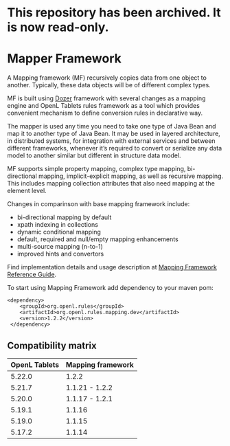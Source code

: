 # This repository has been archived. It is now read-only.

# Mapper Framework

A Mapping framework (MF) recursively copies data from one object to another. Typically, these data objects will be of different complex types.

MF is built using [Dozer](http://dozer.sourceforge.net/) framework with several changes as a mapping engine and OpenL Tablets rules framework as a tool which provides convenient mechanism to define conversion rules in declarative way.

The mapper is used any time you need to take one type of Java Bean and map it to another type of Java Bean. It may be used in layered architecture, in distributed systems, for integration with external services and between different frameworks, whenever it’s required to convert or serialize any data model to another similar but different in structure data model.

MF supports simple property mapping, complex type mapping, bi-directional mapping, implicit-explicit mapping, as well as recursive mapping. This includes mapping collection attributes that also need mapping at the element level.

Changes in comparinson with base mapping framework include:
* bi-directional mapping by default
* xpath indexing in collections
* dynamic conditional mapping
* default, required and null/empty mapping enhancements
* multi-source mapping (n-to-1)
* improved hints and convertors

Find implementation details and usage description at [Mapping Framework Reference Guide](https://openl-tablets.org/files/mapping-framework/1.1.19/Mapping%20Framework%20-%20Reference%20Guide.pdf).

To start using Mapping Framework add dependency to your maven pom:

    <dependency>
        <groupId>org.openl.rules</groupId>
        <artifactId>org.openl.rules.mapping.dev</artifactId>
        <version>1.2.2</version>
     </dependency>

## Compatibility matrix

|OpenL Tablets | Mapping framework |
| ------------ | ----------------- |
| 5.22.0 	   | 1.2.2             |
| 5.21.7 	   | 1.1.21 - 1.2.2    |
| 5.20.0 	   | 1.1.17 - 1.2.1    |
| 5.19.1 	   | 1.1.16            |
| 5.19.0 	   | 1.1.15            |
| 5.17.2 	   | 1.1.14            |

